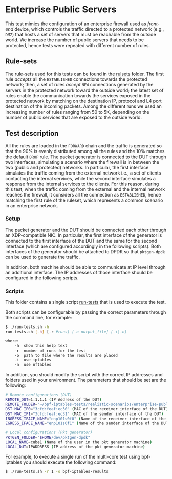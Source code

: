 # Enterprise Public Servers

This test mimics the configuration of an enterprise firewall used as *front-end* device, which controls the traffic directed to a protected network (e.g., `DMZ`) that hosts a set of servers that must be reachable from the outside world.
We increase the number of public servers that needs to be protected, hence tests were repeated with different number of rules.

## Rule-sets

The rule-sets used for this tests can be found in the [rulsets](./rulesets) folder.
The first rule *accepts* all the `ESTABLISHED` connections towards the protected network; then, a set of rules *accept* `NEW` connections generated by the servers in the protected network toward the outside world; the latest set of rules enable the communication towards the services exposed in the protected network by matching on the destination IP, protocol and L4 port destination of the incoming packets.
Among the different runs we used an increasing number of rules ranging from 50 to 5K, depending on the number of public services that are exposed to the outside world.

## Test description

All the rules are loaded in the `FORWARD` chain and the traffic is generated so that the 90% is evenly distributed among all the rules and the 10% matches the default `DROP` rule.
The packet generator is connected to the DUT through two interfaces, simulating a scenario where the firewall is in between the two (public and protected) networks.
In particular, the first interface simulates the traffic coming from the external network i.e., a set of clients contacting the internal services, while the second interface simulates a response from the internal services to the clients.
For this reason, during this test, when the traffic coming from the external and the internal network reaches the firewall, it considers all the connection as `ESTABLISHED`, hence matching the first rule of the ruleset, which represents a common scenario in an enterprise network.

### Setup

The packet generator and the DUT should be connected each other through an XDP-compatible NIC. In particular, the first interface of the generator is connected to the first interface of the DUT and the same for the second interface (which are configured accordingly in the following scripts).
Both interfaces of the generator should be attached to DPDK so that `pktgen-dpdk` can be used to generate the traffic.

In addition, both machine should be able to communicate at IP level through an additional interface. The IP addresses of those interface should be configured in the following scripts.

### Scripts

This folder contains a single script [run-tests](./run-tests.sh) that is used to execute the test.

Both scripts can be configurable by passing the correct parameters through the command line, for example:

```bash
$ ./run-tests.sh -h
run-tests.sh [-h] [-r #runs] [-o output_file] [-i|-n]

where:
    -h  show this help text
    -r  number of runs for the test
    -o  path to file where the results are placed
    -i  use iptables
    -n  use nftables
```

In addition, you should modify the script with the correct IP addresses and folders used in your environment. The parameters that should be set are the following:

```bash
# Remote configurations (DUT)
REMOTE_DUT=1.1.1.1 (IP Address of the DUT)
REMOTE_FOLDER="~/bpf-iptables-tests/realistic-scenarios/enterprise-public-servers"
DST_MAC_IF0="3cfd:feaf:ec30" (MAC of the receiver interface of the DUT)
DST_MAC_IF1="3cfd:feaf:ec31" (MAC of the sender interface of the DUT)
INGRESS_IFACE_NAME="enp101s0f0" (Name of the receiver interface of the DUT)
EGRESS_IFACE_NAME="enp101s0f1" (Name of the sender interface of the DUT)

# Local configurations (Pkt generator)
PKTGEN_FOLDER="$HOME/dev/pktgen-dpdk"
LOCAL_NAME=cube1 (Name of the user in the pkt generator machine)
LOCAL_DUT=IPADDRESS (IP address of the pkt generator machine)
```

For example, to execute a single run of the multi-core test using bpf-iptables you should execute the following command:

```bash
$ ./run-tests.sh -r 1 -o bpf-iptables-results
```


